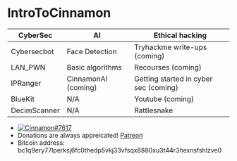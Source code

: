 # IntroToCinnamon

CyberSec |      AI | Ethical hacking
------------ | ------------- | -------------
Cybersecbot | Face Detection | Tryhackme write-ups (coming)
LAN_PWN | Basic algorithms | Recourses (coming)
IPRanger | CinnamonAI (coming) | Getting started in cyber sec (coming)
BlueKit | N/A | Youtube (coming)
DecimScanner | N/A | Rattlesnake


*  [![Cinnamon#7617](https://img.shields.io/badge/Discord-Cinnamon%237617-blue?style=plastic&logo=discord.svg)](https://discord.com/users/292382410530750466/)   
* Donations are always appreicated! [Patreon](https://www.patreon.com/cinnamon1212)  
* Bitcoin address: bc1q9ery77lperksj6fc0thedp5vkj33vfsqx8880xu3t44r3hexnsfshlzve0
